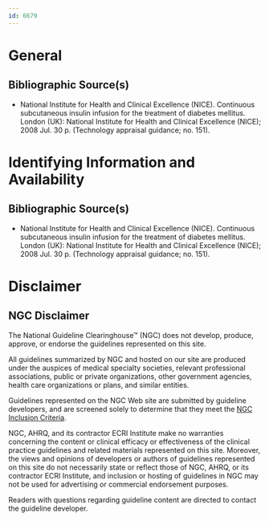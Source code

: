 ```yaml
---
id: 6679
---
```


# General

## Bibliographic Source(s)

- National Institute for Health and Clinical Excellence (NICE). Continuous subcutaneous insulin infusion for the treatment of diabetes mellitus. London (UK): National Institute for Health and Clinical Excellence (NICE); 2008 Jul. 30 p. (Technology appraisal guidance; no. 151).

# Identifying Information and Availability

## Bibliographic Source(s)

- National Institute for Health and Clinical Excellence (NICE). Continuous subcutaneous insulin infusion for the treatment of diabetes mellitus. London (UK): National Institute for Health and Clinical Excellence (NICE); 2008 Jul. 30 p. (Technology appraisal guidance; no. 151).

# Disclaimer

## NGC Disclaimer

The National Guideline Clearinghouse™ (NGC) does not develop, produce, approve, or endorse the guidelines represented on this site.

All guidelines summarized by NGC and hosted on our site are produced under the auspices of medical specialty societies, relevant professional associations, public or private organizations, other government agencies, health care organizations or plans, and similar entities.

Guidelines represented on the NGC Web site are submitted by guideline developers, and are screened solely to determine that they meet the [NGC Inclusion Criteria](/help-and-about/summaries/inclusion-criteria).

NGC, AHRQ, and its contractor ECRI Institute make no warranties concerning the content or clinical efficacy or effectiveness of the clinical practice guidelines and related materials represented on this site. Moreover, the views and opinions of developers or authors of guidelines represented on this site do not necessarily state or reflect those of NGC, AHRQ, or its contractor ECRI Institute, and inclusion or hosting of guidelines in NGC may not be used for advertising or commercial endorsement purposes.

Readers with questions regarding guideline content are directed to contact the guideline developer.

